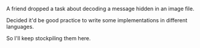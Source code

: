 A friend dropped a task about decoding a message hidden in an image file.

Decided it'd be good practice to write some implementations in different languages.

So I'll keep stockpiling them here.
